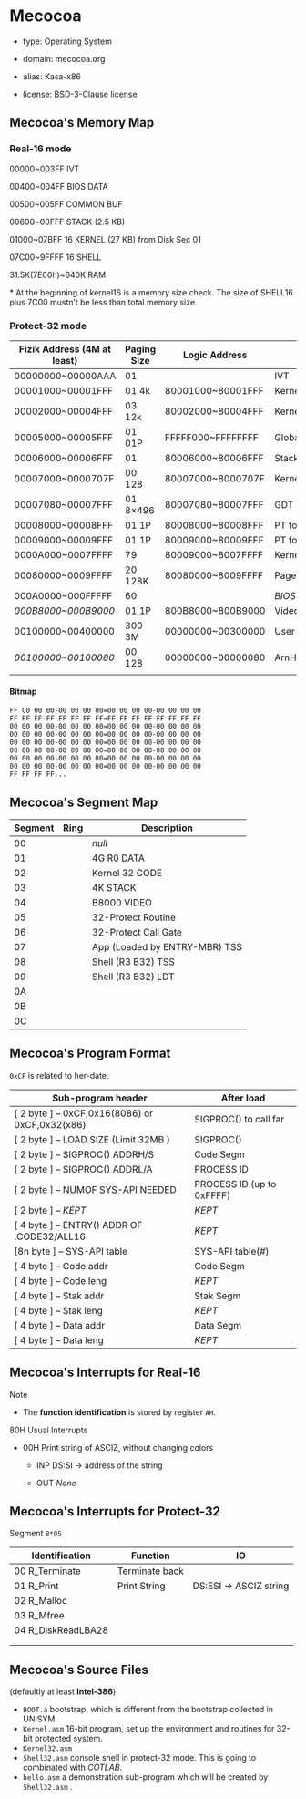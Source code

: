 # Mecocoa

- type: Operating System

- domain: mecocoa.org

- alias: Kasa-x86

- license: BSD-3-Clause license



## Mecocoa's Memory Map

### Real-16 mode

00000~003FF IVT

00400~004FF BIOS DATA

00500~005FF COMMON BUF

00600~00FFF STACK (2.5 KB)

01000~07BFF 16 KERNEL (27 KB) from Disk Sec 01

07C00~9FFFF 16 SHELL

31.5K(7E00h)~640K RAM

\* At the beginning of kernel16 is a memory size check. The size of SHELL16 plus 7C00 mustn’t be less than total memory size.



### Protect-32 mode

| Fizik Address (4M at least) | Paging Size | Logic Address     | Detail                     |
| --------------------------- | ----------- | ----------------- | -------------------------- |
| 00000000~00000AAA           | 01          |                   | IVT                        |
| 00001000~00001FFF           | 01 4k       | 80001000~80001FFF | Kernel Leader              |
| 00002000~00004FFF           | 03 12k      | 80002000~80004FFF | Kernel-16b→32b             |
| 00005000~00005FFF           | 01 01P      | FFFFF000~FFFFFFFF | GlobalPageDirectoryTable   |
| 00006000~00006FFF           | 01          | 80006000~80006FFF | Stack                      |
| 00007000~0000707F           | 00 128      | 80007000~8000707F | Kernel TSS                 |
| 00007080~00007FFF           | 01 8×496    | 80007080~80007FFF | GDT                        |
| 00008000~00008FFF           | 01 1P       | 80008000~80008FFF | PT for 0x80000000          |
| 00009000~00009FFF           | 01 1P       | 80009000~80009FFF | PT for 0x00000000 for APP  |
| 0000A000~0007FFFF           | 79          | 80009000~8007FFFF | Kernel Area                |
| 00080000~0009FFFF           | 20 128K     | 80080000~8009FFFF | Page Allocating Bitmap     |
| 000A0000~000FFFFF           | 60          |                   | *BIOS Reflect*             |
| *000B8000~000B9000*         | 01 1P       | 800B8000~800B9000 | Video Display Buffer 80*25 |
| 00100000~00400000           | 300 3M      | 00000000~00300000 | User Area                  |
| *00100000~00100080*         | 00 128      | 00000000~00000080 | ArnHeaderCompatibleWithTSS |
|                             |             |                   |                            |



#### Bitmap



```
FF C0 00 00-00 00 00 00=00 00 00 00-00 00 00 00
FF FF FF FF-FF FF FF FF=FF FF FF FF-FF FF FF FF
00 00 00 00-00 00 00 00=00 00 00 00-00 00 00 00
00 00 00 00-00 00 00 00=00 00 00 00-00 00 00 00
00 00 00 00-00 00 00 00=00 00 00 00-00 00 00 00
00 00 00 00-00 00 00 00=00 00 00 00-00 00 00 00
00 00 00 00-00 00 00 00=00 00 00 00-00 00 00 00
00 00 00 00-00 00 00 00=00 00 00 00-00 00 00 00
FF FF FF FF...
```





## Mecocoa's Segment Map

| Segment | Ring | Description                   |
| ------- | ---- | ----------------------------- |
| 00      |      | *null*                        |
| 01      |      | 4G R0 DATA                    |
| 02      |      | Kernel 32 CODE                |
| 03      |      | 4K STACK                      |
| 04      |      | B8000 VIDEO                   |
| 05      |      | 32-Protect Routine            |
| 06      |      | 32-Protect Call Gate          |
| 07      |      | App (Loaded by ENTRY-MBR) TSS |
| 08      |      | Shell (R3 B32) TSS            |
| 09      |      | Shell (R3 B32) LDT            |
| 0A      |      |                               |
| 0B      |      |                               |
| 0C      |      |                               |



## Mecocoa's Program Format

`0xCF` is related to her-date. 

| **Sub-program header**                          | **After load**             |
| ----------------------------------------------- | -------------------------- |
| [ 2 byte ] – 0xCF,0x16(8086) or  0xCF,0x32(x86) | SIGPROC() to call far      |
| [ 2 byte ] – LOAD SIZE (Limit 32MB )            | SIGPROC()                  |
| [ 2 byte ] – SIGPROC() ADDRH/S                  | Code Segm                  |
| [ 2  byte ] – SIGPROC() ADDRL/A                 | PROCESS  ID                |
| [ 2  byte ] – NUMOF SYS-API NEEDED              | PROCESS  ID (up to 0xFFFF) |
| [ 2  byte ] – *KEPT*                            | *KEPT*                     |
| [ 4  byte ] – ENTRY() ADDR OF .CODE32/ALL16     | *KEPT*                     |
| [8n  byte ] – SYS-API table                     | SYS-API  table(#)          |
| [ 4  byte ] – Code addr                         | Code  Segm                 |
| [ 4  byte ] – Code leng                         | *KEPT*                     |
| [ 4  byte ] – Stak addr                         | Stak Segm                  |
| [ 4  byte ] – Stak leng                         | *KEPT*                     |
| [ 4  byte ] – Data addr                         | Data  Segm                 |
| [ 4  byte ] – Data leng                         | *KEPT*                     |



## Mecocoa's Interrupts for Real-16



Note

- The **function identification** is stored by register `AH`.



80H Usual Interrupts

- 00H Print string of ASCIZ, without changing colors

    - INP DS:SI -> address of the string

    - OUT *None*



## Mecocoa's Interrupts for Protect-32

Segment `8*05` 



| Identification     | Function       | IO                    |
| ------------------ | -------------- | --------------------- |
| 00 R_Terminate     | Terminate back |                       |
| 01 R_Print         | Print String   | DS:ESI → ASCIZ string |
| 02 R_Malloc        |                |                       |
| 03 R_Mfree         |                |                       |
| 04 R_DiskReadLBA28 |                |                       |
|                    |                |                       |
|                    |                |                       |



## Mecocoa's Source Files

(defaultly at least **Intel-386**)

- `BOOT.a` bootstrap, which is different from the bootstrap collected in UNISYM. 
- `Kernel.asm` 16-bit program, set up the environment and routines for 32-bit protected system. 
- `Kernel32.asm` 
- `Shell32.asm` console shell in protect-32 mode. This is going to combinated with *COTLAB*.
- `hello.asm` a demonstration sub-program which will be created by `Shell32.asm` .











